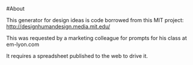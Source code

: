 
#About


This generator for design ideas is code borrowed from this MIT project:
http://designhumandesign.media.mit.edu/

This was requested by a marketing colleague for prompts for his class at em-lyon.com

It requires a spreadsheet published to the web to drive it.
